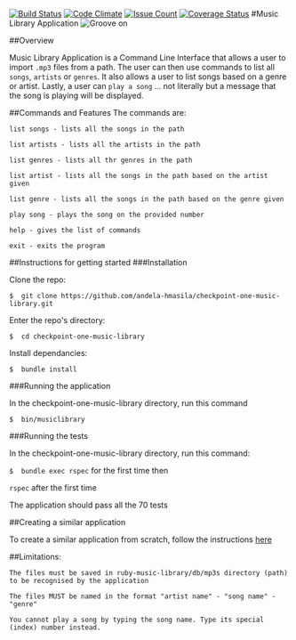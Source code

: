 [![Build Status](https://travis-ci.org/andela-hmasila/checkpoint-one-music-library.svg?branch=develop)](https://travis-ci.org/andela-hmasila/checkpoint-one-music-library)
[![Code Climate](https://codeclimate.com/github/andela-hmasila/checkpoint-one-music-library/badges/gpa.svg)](https://codeclimate.com/github/andela-hmasila/checkpoint-one-music-library)
[![Issue Count](https://codeclimate.com/github/andela-hmasila/checkpoint-one-music-library/badges/issue_count.svg)](https://codeclimate.com/github/andela-hmasila/checkpoint-one-music-library)
[![Coverage Status](https://coveralls.io/repos/github/andela-hmasila/checkpoint-one-music-library/badge.svg?branch=master)](https://coveralls.io/github/andela-hmasila/checkpoint-one-music-library?branch=master)
#Music Library Application
![Groove on](http://classroom.tis.edu.mo/grade1/wp-content/uploads/sites/4/2016/06/music.jpg)

##Overview

Music Library Application is a Command Line Interface that allows a user to import `.mp3` files from a path. 
The user can then use commands to list all `songs`, `artists` or `genres`. It also allows a user to list songs based on a genre or artist. Lastly, a user can `play a song` ... not literally but a message that the song is playing will be displayed.

##Commands and Features
The commands are:
    
    list songs - lists all the songs in the path
    
    list artists - lists all the artists in the path
    
    list genres - lists all thr genres in the path
    
    list artist - lists all the songs in the path based on the artist given
    
    list genre - lists all the songs in the path based on the genre given
    
    play song - plays the song on the provided number
    
    help - gives the list of commands
    
    exit - exits the program
    
##Instructions for getting started
###Installation

Clone the repo: 
    
    $  git clone https://github.com/andela-hmasila/checkpoint-one-music-library.git

Enter the repo's directory: 
    
    $  cd checkpoint-one-music-library

Install dependancies:
    
    $  bundle install

###Running the application

In the checkpoint-one-music-library directory, run this command
    
    $  bin/musiclibrary
    
###Running the tests

In the checkpoint-one-music-library directory, run this command:
   
`$  bundle exec rspec` for the first time then 

`rspec` after the first time

The application should pass all the 70 tests    

##Creating a similar application

To create a similar application from scratch, follow the instructions [here](https://github.com/andela-hmasila/checkpoint-one-music-library/wiki/Instructions-of-creating-the-music-library-application)

##Limitations:
    
    The files must be saved in ruby-music-library/db/mp3s directory (path) to be recognised by the application
    
    The files MUST be named in the format "artist name" - "song name" - "genre"
    
    You cannot play a song by typing the song name. Type its special (index) number instead.
